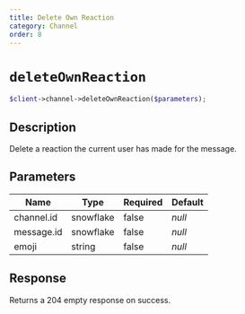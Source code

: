 ```yaml
---
title: Delete Own Reaction
category: Channel
order: 8
---
```


# `deleteOwnReaction`

```php
$client->channel->deleteOwnReaction($parameters);
```

## Description

Delete a reaction the current user has made for the message.

## Parameters


Name | Type | Required | Default
--- | --- | --- | ---
channel.id | snowflake | false | *null*
message.id | snowflake | false | *null*
emoji | string | false | *null*

## Response

Returns a 204 empty response on success.

